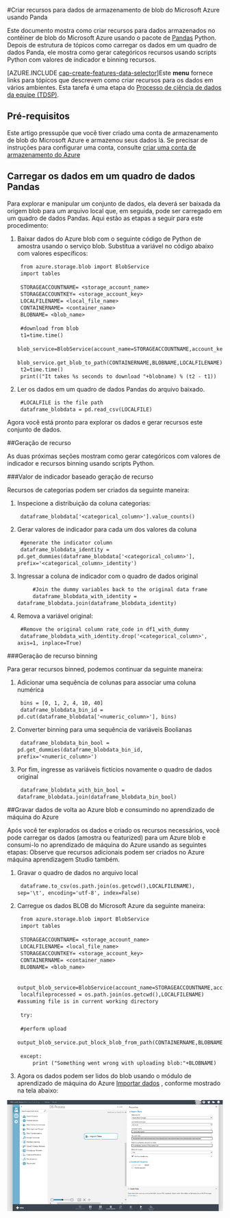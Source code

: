 <properties
    pageTitle="Criar recursos para dados de armazenamento de blob do Microsoft Azure usando Panda | Microsoft Azure"
    description="Como criar recursos para dados armazenados no contêiner de blob do Microsoft Azure com o pacote de Panda Python."
    services="machine-learning,storage"
    documentationCenter=""
    authors="bradsev"
    manager="jhubbard"
    editor="cgronlun" />

<tags
    ms.service="machine-learning"
    ms.workload="data-services"
    ms.tgt_pltfrm="na"
    ms.devlang="na"
    ms.topic="article"
    ms.date="09/19/2016"
    ms.author="bradsev;garye" />

#<a name="create-features-for-azure-blob-storage-data-using-panda"></a>Criar recursos para dados de armazenamento de blob do Microsoft Azure usando Panda

Este documento mostra como criar recursos para dados armazenados no contêiner de blob do Microsoft Azure usando o pacote de [Pandas](http://pandas.pydata.org/) Python. Depois de estrutura de tópicos como carregar os dados em um quadro de dados Panda, ele mostra como gerar categóricos recursos usando scripts Python com valores de indicador e binning recursos.

[AZURE.INCLUDE [cap-create-features-data-selector](../../includes/cap-create-features-selector.md)]Este **menu** fornece links para tópicos que descrevem como criar recursos para os dados em vários ambientes. Esta tarefa é uma etapa do [Processo de ciência de dados da equipe (TDSP)](https://azure.microsoft.com/documentation/learning-paths/cortana-analytics-process/).


## <a name="prerequisites"></a>Pré-requisitos

Este artigo pressupõe que você tiver criado uma conta de armazenamento de blob do Microsoft Azure e armazenou seus dados lá. Se precisar de instruções para configurar uma conta, consulte [criar uma conta de armazenamento do Azure](../storage/storage-create-storage-account.md#create-a-storage-account)


## <a name="load-the-data-into-a-pandas-data-frame"></a>Carregar os dados em um quadro de dados Pandas
Para explorar e manipular um conjunto de dados, ela deverá ser baixada da origem blob para um arquivo local que, em seguida, pode ser carregado em um quadro de dados Pandas. Aqui estão as etapas a seguir para este procedimento:

1. Baixar dados do Azure blob com o seguinte código de Python de amostra usando o serviço blob. Substitua a variável no código abaixo com valores específicos:

        from azure.storage.blob import BlobService
        import tables

        STORAGEACCOUNTNAME= <storage_account_name>
        STORAGEACCOUNTKEY= <storage_account_key>
        LOCALFILENAME= <local_file_name>        
        CONTAINERNAME= <container_name>
        BLOBNAME= <blob_name>

        #download from blob
        t1=time.time()
        blob_service=BlobService(account_name=STORAGEACCOUNTNAME,account_key=STORAGEACCOUNTKEY)
        blob_service.get_blob_to_path(CONTAINERNAME,BLOBNAME,LOCALFILENAME)
        t2=time.time()
        print(("It takes %s seconds to download "+blobname) % (t2 - t1))


2. Ler os dados em um quadro de dados Pandas do arquivo baixado.

        #LOCALFILE is the file path
        dataframe_blobdata = pd.read_csv(LOCALFILE)

Agora você está pronto para explorar os dados e gerar recursos este conjunto de dados.

##<a name="blob-featuregen"></a>Geração de recurso

As duas próximas seções mostram como gerar categóricos com valores de indicador e recursos binning usando scripts Python.

###<a name="blob-countfeature"></a>Valor de indicador baseado geração de recurso

Recursos de categorias podem ser criados da seguinte maneira:

1. Inspecione a distribuição da coluna categorias:

        dataframe_blobdata['<categorical_column>'].value_counts()

2. Gerar valores de indicador para cada um dos valores da coluna

        #generate the indicator column
        dataframe_blobdata_identity = pd.get_dummies(dataframe_blobdata['<categorical_column>'], prefix='<categorical_column>_identity')

3. Ingressar a coluna de indicador com o quadro de dados original

            #Join the dummy variables back to the original data frame
            dataframe_blobdata_with_identity = dataframe_blobdata.join(dataframe_blobdata_identity)

4. Remova a variável original:

        #Remove the original column rate_code in df1_with_dummy
        dataframe_blobdata_with_identity.drop('<categorical_column>', axis=1, inplace=True)

###<a name="blob-binningfeature"></a>Geração de recurso binning

Para gerar recursos binned, podemos continuar da seguinte maneira:

1. Adicionar uma sequência de colunas para associar uma coluna numérica

        bins = [0, 1, 2, 4, 10, 40]
        dataframe_blobdata_bin_id = pd.cut(dataframe_blobdata['<numeric_column>'], bins)

2. Converter binning para uma sequência de variáveis Boolianas

        dataframe_blobdata_bin_bool = pd.get_dummies(dataframe_blobdata_bin_id, prefix='<numeric_column>')

3. Por fim, ingresse as variáveis fictícios novamente o quadro de dados original

        dataframe_blobdata_with_bin_bool = dataframe_blobdata.join(dataframe_blobdata_bin_bool)

##<a name="sql-featuregen"></a>Gravar dados de volta ao Azure blob e consumindo no aprendizado de máquina do Azure

Após você ter explorados os dados e criado os recursos necessários, você pode carregar os dados (amostra ou featurized) para um Azure blob e consumi-lo no aprendizado de máquina do Azure usando as seguintes etapas: Observe que recursos adicionais podem ser criados no Azure máquina aprendizagem Studio também.
1. Gravar o quadro de dados no arquivo local

        dataframe.to_csv(os.path.join(os.getcwd(),LOCALFILENAME), sep='\t', encoding='utf-8', index=False)

2. Carregue os dados BLOB do Microsoft Azure da seguinte maneira:

        from azure.storage.blob import BlobService
        import tables

        STORAGEACCOUNTNAME= <storage_account_name>
        LOCALFILENAME= <local_file_name>
        STORAGEACCOUNTKEY= <storage_account_key>
        CONTAINERNAME= <container_name>
        BLOBNAME= <blob_name>

        output_blob_service=BlobService(account_name=STORAGEACCOUNTNAME,account_key=STORAGEACCOUNTKEY)    
        localfileprocessed = os.path.join(os.getcwd(),LOCALFILENAME) #assuming file is in current working directory

        try:

        #perform upload
        output_blob_service.put_block_blob_from_path(CONTAINERNAME,BLOBNAME,localfileprocessed)

        except:         
            print ("Something went wrong with uploading blob:"+BLOBNAME)

3. Agora os dados podem ser lidos do blob usando o módulo de aprendizado de máquina do Azure [Importar dados](https://msdn.microsoft.com/library/azure/4e1b0fe6-aded-4b3f-a36f-39b8862b9004/) , conforme mostrado na tela abaixo:

![blob de leitor](./media/machine-learning-data-science-process-data-blob/reader_blob.png)
